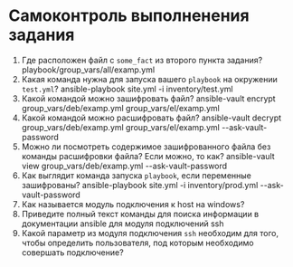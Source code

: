 # Самоконтроль выполненения задания

1. Где расположен файл с `some_fact` из второго пункта задания?
playbook/group_vars/all/examp.yml
2. Какая команда нужна для запуска вашего `playbook` на окружении `test.yml`?
ansible-playbook site.yml -i inventory/test.yml
3. Какой командой можно зашифровать файл?
ansible-vault encrypt group_vars/deb/examp.yml group_vars/el/examp.yml
4. Какой командой можно расшифровать файл?
ansible-vault decrypt group_vars/deb/examp.yml group_vars/el/examp.yml --ask-vault-password
5. Можно ли посмотреть содержимое зашифрованного файла без команды расшифровки файла? Если можно, то как?
ansible-vault view  group_vars/deb/examp.yml --ask-vault-password
6. Как выглядит команда запуска `playbook`, если переменные зашифрованы?
ansible-playbook site.yml -i inventory/prod.yml --ask-vault-password
7. Как называется модуль подключения к host на windows?
8. Приведите полный текст команды для поиска информации в документации ansible для модуля подключений ssh
9. Какой параметр из модуля подключения `ssh` необходим для того, чтобы определить пользователя, под которым необходимо совершать подключение?
